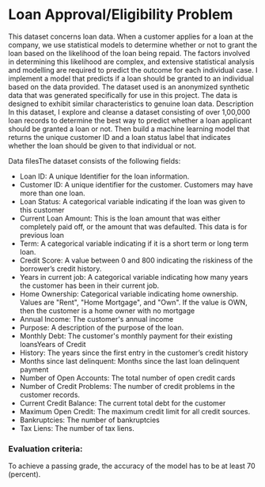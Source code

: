 # Loan Approval/Eligibility Problem
This dataset concerns loan data. When a customer applies for
a loan at the company, we use statistical models to
determine whether or not to grant the loan based on the
likelihood of the loan being repaid. The factors involved in
determining this likelihood are complex, and extensive
statistical analysis and modelling are required to predict the
outcome for each individual case. I implement a
model that predicts if a loan should be granted to an
individual based on the data provided.
The dataset used is an anonymized synthetic data that was
generated specifically for use in this project. The data is
designed to exhibit similar characteristics to genuine loan
data.
Description
In this dataset, I explore and cleanse a dataset
consisting of over 1,00,000 loan records to determine the
best way to predict whether a loan applicant should be
granted a loan or not.  Then build a machine
learning model that returns the unique customer ID and a
loan status label that indicates whether the loan should be
given to that individual or not.


Data filesThe dataset consists of the
following fields:
- Loan ID: A unique Identifier for the loan information.
- Customer ID: A unique identifier for the customer.
Customers may have more than one loan.
- Loan Status: A categorical variable indicating if the
loan was given to this customer
- Current Loan Amount: This is the loan amount
that was either completely paid off, or the amount that
was defaulted. This data is for previous loan
- Term: A categorical variable indicating if it is a short
term or long term loan.
- Credit Score: A value between 0 and 800 indicating
the riskiness of the borrower’s credit history.
- Years in current job: A categorical variable indicating
how many years the customer has been in their current job.
- Home Ownership: Categorical variable indicating home
ownership. Values are "Rent", "Home Mortgage", and
"Own". If the value is OWN, then the customer is a home
owner with no mortgage
- Annual Income: The customer's annual income
- Purpose: A description of the purpose of the loan.
- Monthly Debt: The customer's monthly
payment for their existing loansYears of Credit
- History: The years since the first entry in the
customer’s credit history 
- Months since last delinquent: Months since the last loan
delinquent payment
- Number of Open Accounts: The total number of open credit cards
- Number of Credit Problems: The number of credit
problems in the customer records.
- Current Credit Balance: The current total debt for the customer
- Maximum Open Credit: The maximum credit limit
for all credit sources.
- Bankruptcies: The number of bankruptcies
- Tax Liens: The number of tax liens.
### Evaluation criteria:  
To achieve a passing grade, the accuracy of the model
has to be at least 70 (percent).
